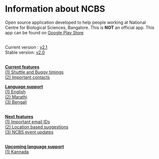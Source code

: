 # Information about NCBS

Open source application developed to help people working at National Centre for Biological Sciences, Bangalore. This is <b>NOT</b> an official app. This app can be found on <a href= "https://play.google.com/store/apps/details?id=com.rohitsuratekar.NCBSinfo">Google Play Store</a><br></br>

Current version : <a href = https://github.com/NCBSinfo/NCBSinfo/commit/d21b260af667e93d1db1bc9d479045e8a0f8320e>v2.1</a></br>
Stable version: <a href = https://github.com/NCBSinfo/NCBSinfo/releases/tag/version2.0> v2.0 </br></br>

<b>Current features</b> </br>
(1) Shuttle and Buggy timings </br>
(2) Important contacts </br>

<b>Language support</b></br>
(1) English</br>
(2) Marathi </br>
(3) Bengali </br></br>

<b>Next features </b></br>
(1) Important email IDs</br>
(2) Location based suggestions </br>
(3) NCBS event updates</br></br>

<b>Upcoming language support</b></br>
(1) Kannada </br>
